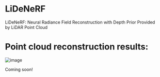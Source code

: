 # LiDeNeRF
LiDeNeRF: Neural Radiance Field Reconstruction with Depth Prior Provided by LiDAR Point Cloud
# Point cloud reconstruction results:

![image](https://user-images.githubusercontent.com/32131223/237009353-25c02705-36e3-458f-88dc-9932f065105b.png)

Coming soon!
